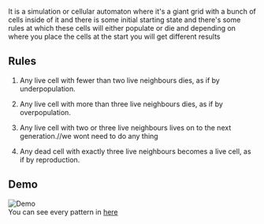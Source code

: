 It is a simulation or cellular automaton where it's a giant grid with a bunch of cells inside of it and there is some initial starting state and there's some rules at which these cells will either populate or die and depending on where you place the cells at the start you will get different results
## Rules

1. Any live cell with fewer than two live neighbours dies, as if by underpopulation.

2. Any live cell with more than three live neighbours dies, as if by overpopulation.

3. Any live cell with two or three live neighbours lives on to the next generation.//we wont need to do any thing

4. Any dead cell with exactly three live neighbours becomes a live cell, as if by reproduction.

## Demo

![Demo](./src/static/favicon.gif)  
You can see every pattern in [here](https://troytae.github.io/game-of-life/)

